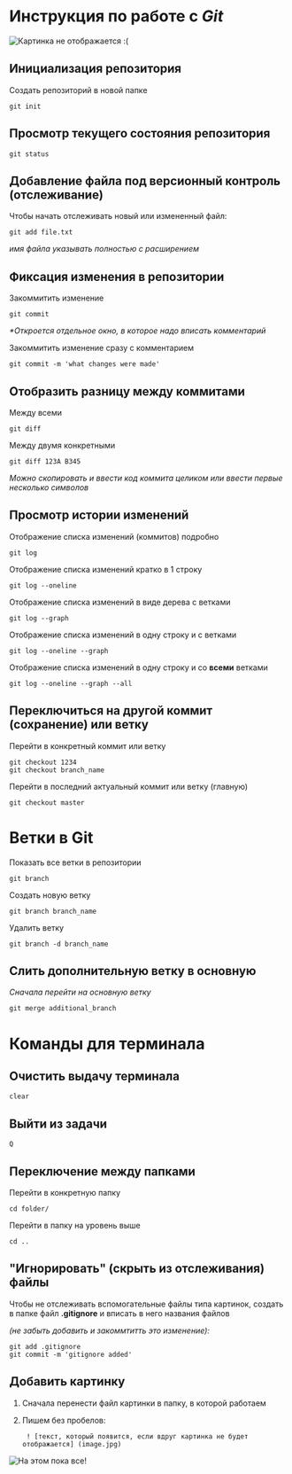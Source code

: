 # **Инструкция по работе с _Git_**
![Картинка не отображается :(](gitsmall.jpg)

## Инициализация репозитория

Создать репозиторий в новой папке

    git init

## Просмотр текущего состояния репозитория 

    git status

## Добавление файла под версионный контроль (отслеживание)

Чтобы начать отслеживать новый или измененный файл: 

    git add file.txt

*имя файла указывать полностью с расширением*

## Фиксация изменения в репозитории

Закоммитить изменение 

    git commit  

_*Откроется отдельное окно, в которое надо вписать комментарий_

Закоммитить изменение сразу с комментарием

    git commit -m 'what changes were made'

## Отобразить разницу между коммитами

Между всеми

    git diff

Между двумя конкретными

    git diff 123A B345

*Можно скопировать и ввести код коммита целиком или ввести первые несколько символов*

## Просмотр истории изменений
Отображение списка изменений (коммитов) подробно

    git log

Отображение списка изменений кратко в 1 строку

    git log --oneline

Отображение списка изменений в виде дерева с ветками

    git log --graph

Отображение списка изменений в одну строку и с ветками 

    git log --oneline --graph

Отображение списка изменений в одну строку и со **всеми** ветками 

    git log --oneline --graph --all

## Переключиться на другой коммит (сохранение) или ветку
Перейти в конкретный коммит или ветку

    git checkout 1234
    git checkout branch_name

Перейти в последний актуальный коммит или ветку (главную)

    git checkout master

# Ветки в Git

Показать все ветки в репозитории

    git branch 
    
Создать новую ветку

    git branch branch_name
    
Удалить ветку

    git branch -d branch_name

## Слить дополнительную ветку в основную
_Сначала перейти на основную ветку_

    git merge additional_branch

# **Команды для терминала**

## Очистить выдачу терминала

    clear 

## Выйти из задачи

    Q

## Переключение между папками
Перейти в конкретную папку

    cd folder/

Перейти в папку на уровень выше

    cd ..

## "Игнорировать" (скрыть из отслеживания) файлы

Чтобы не отслеживать вспомогательные файлы типа картинок, создать в папке файл **.gitignore** и вписать в него названия файлов

*(не забыть добавить и закоммтитть это изменение):*

    git add .gitignore
    git commit -m 'gitignore added'

## Добавить картинку

1. Сначала перенести файл картинки в папку, в которой работаем
2. Пишем без пробелов:

        ! [текст, который появится, если вдруг картинка не будет отображается] (image.jpg)

![На этом пока все!](fire.png)
